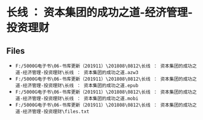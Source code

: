 # 长线 ： 资本集团的成功之道-经济管理-投资理财

## Files

- `F:/5000G电子书\06-书库更新（201911）\201808\0812\长线 ： 资本集团的成功之道-经济管理-投资理财\长线 ： 资本集团的成功之道.azw3`
- `F:/5000G电子书\06-书库更新（201911）\201808\0812\长线 ： 资本集团的成功之道-经济管理-投资理财\长线 ： 资本集团的成功之道.epub`
- `F:/5000G电子书\06-书库更新（201911）\201808\0812\长线 ： 资本集团的成功之道-经济管理-投资理财\长线 ： 资本集团的成功之道.mobi`
- `F:/5000G电子书\06-书库更新（201911）\201808\0812\长线 ： 资本集团的成功之道-经济管理-投资理财\files.txt`
